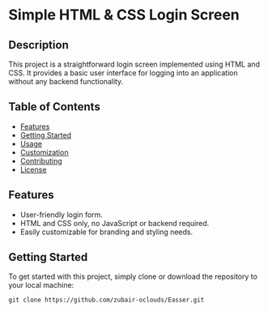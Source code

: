 # Simple HTML & CSS Login Screen

## Description
This project is a straightforward login screen implemented using HTML and CSS. It provides a basic user interface for logging into an application without any backend functionality.

## Table of Contents
- [Features](#features)
- [Getting Started](#getting-started)
- [Usage](#usage)
- [Customization](#customization)
- [Contributing](#contributing)
- [License](#license)

## Features
- User-friendly login form.
- HTML and CSS only, no JavaScript or backend required.
- Easily customizable for branding and styling needs.

## Getting Started
To get started with this project, simply clone or download the repository to your local machine:

```shell
git clone https://github.com/zubair-oclouds/Easser.git